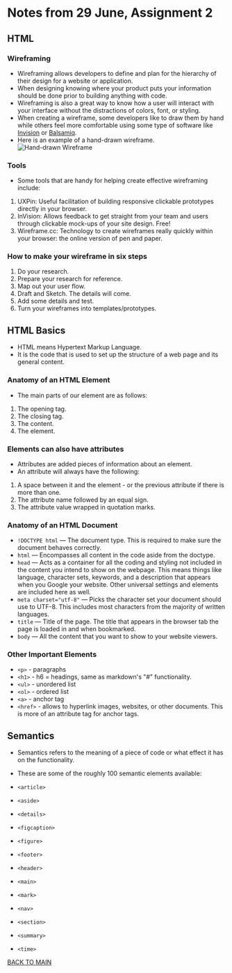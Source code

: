 # Notes from 29 June, Assignment 2
## HTML
### Wireframing
- Wireframing allows developers to define and plan for the hierarchy of their design for a website or application.
- When designing knowing where your product puts your information should be done prior to building anything with code. 
- Wireframing is also a great way to know how a user will interact with your interface without the distractions of colors, font, or styling.
- When creating a wireframe, some developers like to draw them by hand while others feel more comfortable using some type of software like [Invision](https://www.invisionapp.com/) or [Balsamiq](https://balsamiq.com/).
- Here is an example of a hand-drawn wireframe.
![Hand-drawn Wireframe](https://careerfoundry.com/en/wp-content/uploads/old-blog-uploads/versions/xsamuel-student-wireframe---x----972-715x---.png.pagespeed.ic.eBpEWaqn7d.webp)

### Tools
- Some tools that are handy for helping create effective wireframing include:
1. UXPin: Useful facilitation of building responsive clickable prototypes directly in your browser.
2. InVision: Allows feedback to get straight from your team and users through clickable mock-ups of your site design. Free!
3. Wireframe.cc: Technology to create wireframes really quickly within your browser: the online version of pen and paper.

### How to make your wireframe in six steps
1. Do your research.
2. Prepare your research for reference.
3. Map out your user flow.
4. Draft and Sketch. The details will come.
5. Add some details and test.
6. Turn your wireframes into templates/prototypes.


## HTML Basics
- HTML means Hypertext Markup Language.
- It is the code that is used to set up the structure of a web page and its general content.

### Anatomy of an HTML Element
- The main parts of our element are as follows:
1. The opening tag.
2. The closing tag.
3. The content.
4. The element.

 ### Elements can also have attributes
 - Attributes are added pieces of information about an element.
 - An attribute will always have the following:
1. A space between it and the element - or the previous attribute if there is more than one.
2. The attribute name followed by an equal sign.
3. The attribute value wrapped in quotation marks.

### Anatomy of an HTML Document
- `!DOCTYPE html` — The document type. This is required to make sure the document behaves correctly.
- `html` — Encompasses all content in the code aside from the doctype.
- `head` — Acts as a container for all the coding and styling not included in the content you intend to show on the webpage. This means things like language, character sets, keywords, and a description that appears when you Google your website. Other universal settings and elements are included here as well.
- `meta charset="utf-8"` — Picks the character set your document should use to UTF-8. This includes most characters from the majority of written languages.
- `title` — Title of the page. The title that appears in the browser tab the page is loaded in and when bookmarked.
- `body` — All the content that you want to show to your website viewers.

### Other Important Elements
- `<p>` - paragraphs
- `<h1>` - h6 = headings, same as markdown's "#" functionality.
- `<ul>` - unordered list
- `<ol>` - ordered list
- `<a>` - anchor tag
- `<href>` - allows to hyperlink images, websites, or other documents. This is more of an attribute tag for anchor tags.


## Semantics
- Semantics refers to the meaning of a piece of code or what effect it has on the functionality.
- These are some of the roughly 100 semantic elements available:

- `<article>`
- `<aside>`
- `<details>`
- `<figcaption>`
- `<figure>`
- `<footer>`
- `<header>`
- `<main>`
- `<mark>`
- `<nav>`
- `<section>`
- `<summary>`
- `<time>`

[BACK TO MAIN](README.md)